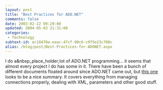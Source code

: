 ```yaml
---
layout: post
title: "Best Practices for ADO.NET"
comments: false
date: 2003-02-22 09:29:00
updated: 2004-05-03 21:31:00
categories:
 - Technology
subtext-id: ec18470a-eaac-47cf-90c6-c9f5e23c760c
alias: /blog/post/Best-Practices-for-ADONET.aspx
---
```



I do a&nbsp_place_holder;lot of ADO.NET programming... it seems that almost every project I do has some in it. There have been a bunch of different documents floated around since ADO.NET came out, but [this one](http://msdn.microsoft.com/library/default.asp?url=/library/en-us/dnadonet/html/adonetbest.asp) looks to be a nice summary. It covers everything from managing connections properly, dealing with XML, parameters and other good stuff.

